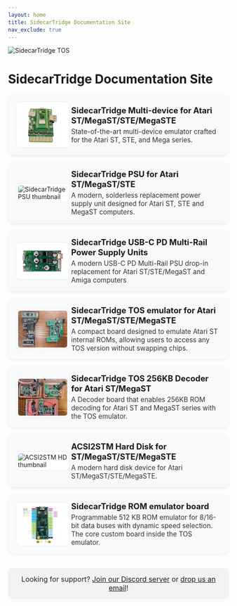 ```yaml
---
layout: home
title: SidecarTridge Documentation Site
nav_exclude: true
---
```



![SidecarTridge TOS](/assets/images/SIDECARTRIDGE_TEXT_1920x416_BLACK.png)

# SidecarTridge Documentation Site

<!-- Project list – single column with left thumbnail -->
<style>
  .proj-list {
    display: grid;
    grid-template-columns: 1fr;      /* always one per row */
    gap: 1rem;
    margin-top: 0.75rem;
  }
  .proj-card {
    background: #f8f9fa;
    border-radius: 14px;
    padding: 1rem 1.1rem;
    box-shadow: 0 2px 6px rgba(0,0,0,0.08);
    transition: transform .12s ease, box-shadow .12s ease;
  }
  .proj-card:hover {
    transform: translateY(-2px);
    box-shadow: 0 10px 22px rgba(0,0,0,0.12);
  }
  .proj-inner {
    display: grid;
    grid-template-columns: 112px 1fr; /* thumbnail left, content right */
    gap: .9rem;
    align-items: center;
  }
  @media (max-width: 520px) {
    .proj-inner { grid-template-columns: 1fr; } /* stack on very small screens */
  }
  .proj-thumb {
    width: 100%;
    max-height: 96px;
    object-fit: contain;
    border-radius: 10px;
    background: #fff;
    padding: .25rem;
    border: 1px solid #e9ecef;
  }
  .proj-card h2 {
    margin: 0 0 .25rem 0;
    font-size: 1.15rem;
    line-height: 1.25;
  }
  .proj-card h2 a { text-decoration: none; }
  .proj-card p {
    margin: 0;
    font-size: .95rem;
    color: #333;
  }
  .support-note {
    margin-top: 2rem;
    padding: 1rem;
    background: #f1f3f5;
    border-radius: 10px;
    text-align: center;
    font-size: 1rem;
    color: #222;
  }
</style>

<div class="proj-list">

  <div class="proj-card">
    <div class="proj-inner">
      <img class="proj-thumb" src="/sidecartridge-multidevice/assets/images/BOARD-3.1-PICOW-PERSPECTIVE.png" alt="SidecarTridge multi-device thumbnail">
      <div>
        <h2><a href="/sidecartridge-multidevice/">SidecarTridge Multi-device for Atari ST/MegaST/STE/MegaSTE</a></h2>
        <p>State-of-the-art multi-device emulator crafted for the Atari ST, STE, and Mega series.</p>
      </div>
    </div>
  </div>

  <div class="proj-card">
    <div class="proj-inner">
      <img class="proj-thumb" src="/sidecartridge-psu/assets/images/psu_kit_top-thumbnail.png" alt="SidecarTridge PSU thumbnail">
      <div>
        <h2><a href="/sidecartridge-psu/">SidecarTridge PSU for Atari ST/MegaST/STE</a></h2>
        <p>A modern, solderless replacement power supply unit designed for Atari ST, STE and MegaST computers.</p>
      </div>
    </div>
  </div>

  <div class="proj-card">
    <div class="proj-inner">
      <img class="proj-thumb" src="/sidecartridge-usb-c-pd-psu/assets/images/USB-C-PD-BOARD.png" alt="SidecarTridge USB-C PD Multi-Rail Power Supply Unit thumbnail">
      <div>
        <h2><a href="/sidecartridge-usb-c-pd-psu/">SidecarTridge USB-C PD Multi-Rail Power Supply Units</a></h2>
        <p>A modern USB-C PD Multi-Rail PSU drop-in replacement for Atari ST/STE/MegaST and Amiga computers</p>
      </div>
    </div>
  </div>

  <div class="proj-card">
    <div class="proj-inner">
      <img class="proj-thumb" src="/sidecartridge-tos/assets/images/sidecartridge-tos-boards-versions-thumbnail.png" alt="SidecarTridge TOS thumbnail">
      <div>
        <h2><a href="/sidecartridge-tos/">SidecarTridge TOS emulator for Atari ST/MegaST/STE/MegaSTE</a></h2>
        <p>A compact board designed to emulate Atari ST internal ROMs, allowing users to access any TOS version without swapping chips.</p>
      </div>
    </div>
  </div>

  <div class="proj-card">
    <div class="proj-inner">
      <img class="proj-thumb" src="/sidecartridge-tos-256kb-decoder/assets/images/256KB-DECODER-BOXED-KIT-BOARD-V3-THUMBNAIL.png" alt="SidecarTridge 256KB Decoder thumbnail">
      <div>
        <h2><a href="/sidecartridge-tos-256kb-decoder/">SidecarTridge TOS 256KB Decoder for Atari ST/MegaST</a></h2>
        <p>A Decoder board that enables 256KB ROM decoding for Atari ST and MegaST series with the TOS emulator.</p>
      </div>
    </div>
  </div>

  <div class="proj-card">
    <div class="proj-inner">
      <img class="proj-thumb" src="/acsi2stm-atari-st/assets/images/ACSI2STM2-TOP-CONNECTOR.png" alt="ACSI2STM HD thumbnail">
      <div>
        <h2><a href="/acsi2stm-atari-st/">ACSI2STM Hard Disk for ST/MegaST/STE/MegaSTE</a></h2>
        <p>A modern hard disk device for Atari ST/MegaST/STE/MegaSTE.</p>
      </div>
    </div>
  </div>

  <div class="proj-card">
    <div class="proj-inner">
      <img class="proj-thumb" src="/sidecartridge-rom/assets/images/PINOUT_DIAGRAM_V2_1280px.png" alt="SidecarTridge ROM thumbnail">
      <div>
        <h2><a href="/sidecartridge-rom/">SidecarTridge ROM emulator board</a></h2>
        <p>Programmable 512 KB ROM emulator for 8/16-bit data buses with dynamic speed selection. The core custom board inside the TOS emulator.</p>
      </div>
    </div>
  </div>

</div>

<div class="support-note">
  Looking for support? <a href="https://discord.com/invite/u73QP9MEYC">Join our Discord server</a> or <a href="mailto:sidecart+support@gooddatalabs.com">drop us an email</a>!
</div>

